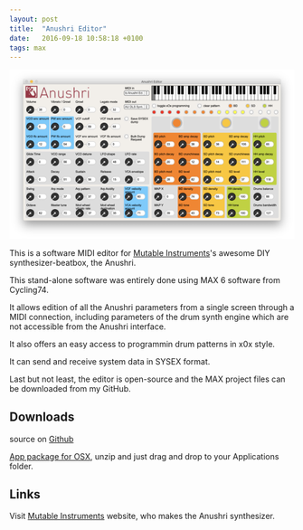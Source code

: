 ```yaml
---
layout: post
title:  "Anushri Editor"
date:   2016-09-18 10:58:18 +0100
tags: max
---
```

![Anushri Editor](/assets/anushri-editor.png)

This is a software MIDI editor for [Mutable Instruments](https://mutable-instruments.net)'s awesome DIY synthesizer-beatbox, the Anushri.

This stand-alone software was entirely done using MAX 6 software from Cycling74.

It allows edition of all the Anushri parameters from a single screen through a MIDI connection, including parameters of the drum synth engine which are not accessible from the Anushri interface.

It also offers an easy access to programmin drum patterns in x0x style.

It can send and receive system data in SYSEX format.

Last but not least, the editor is open-source and the MAX project files can be downloaded from my GitHub.

## Downloads
source on [Github](https://github.com/sdretu/Anushri-Editor)

[App package for OSX](/assets/Anushri_Editor.app.zip), unzip and just drag and drop to your Applications folder.

## Links
Visit [Mutable Instruments](https://mutable-instruments.net) website, who makes the Anushri synthesizer.
